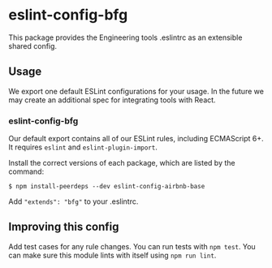 # eslint-config-bfg

This package provides the Engineering tools .eslintrc as an extensible shared config.

## Usage

We export one default ESLint configurations for your usage. In the future we may create an additional spec for integrating tools with React.

### eslint-config-bfg

Our default export contains all of our ESLint rules, including ECMAScript 6+. It requires `eslint` and `eslint-plugin-import`.

Install the correct versions of each package, which are listed by the command:

```
$ npm install-peerdeps --dev eslint-config-airbnb-base
```

Add `"extends": "bfg"` to your .eslintrc.

## Improving this config

Add test cases for any rule changes. You can run tests with `npm test`. You can make sure this module lints with itself using `npm run lint`.
